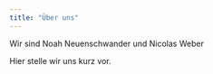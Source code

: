 ```yaml
---
title: "Über uns"
---
```


Wir sind Noah Neuenschwander und Nicolas Weber

Hier stelle wir uns kurz vor.
